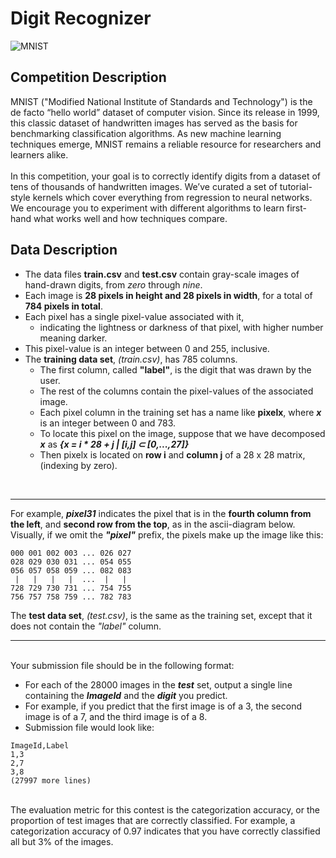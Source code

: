 # Digit Recognizer
![MNIST](/42K-Digit.png)

## Competition Description
MNIST ("Modified National Institute of Standards and Technology") is the de facto “hello world” dataset of computer vision. Since its release in 1999, this classic dataset of handwritten images has served as the basis for benchmarking classification algorithms. As new machine learning techniques emerge, MNIST remains a reliable resource for researchers and learners alike.<br/><br/>
In this competition, your goal is to correctly identify digits from a dataset of tens of thousands of handwritten images. We’ve curated a set of tutorial-style kernels which cover everything from regression to neural networks. We encourage you to experiment with different algorithms to learn first-hand what works well and how techniques compare.
<br/>

## Data Description

- The data files **train.csv** and **test.csv** contain gray-scale images of hand-drawn digits, from _zero_ through _nine_.
- Each image is **28 pixels in height and 28 pixels in width**, for a total of **784 pixels in total**. 
- Each pixel has a single pixel-value associated with it, 
  - indicating the lightness or darkness of that pixel, with higher number meaning darker. 
- This pixel-value is an integer between 0 and 255, inclusive.
- The **training data set**, _(train.csv)_, has 785 columns. 
  - The first column, called **"label"**, is the digit that was drawn by the user. 
  - The rest of the columns contain the pixel-values of the associated image.
  - Each pixel column in the training set has a name like **pixelx**, where _**x**_ is an integer between 0 and 783. 
  - To locate this pixel on the image, suppose that we have decomposed **_x_** as **_{x = i * 28 + j | [i,j] ⊂ [0,...,27]}_**
  - Then pixelx is located on **row i** and **column j** of a 28 x 28 matrix, (indexing by zero).
<br/>

---

For example, _**pixel31**_ indicates the pixel that is in the **fourth column from the left**, and **second row from the top**, as in the ascii-diagram below.
Visually, if we omit the **_"pixel"_** prefix, the pixels make up the image like this:
<br/>

```
000 001 002 003 ... 026 027
028 029 030 031 ... 054 055
056 057 058 059 ... 082 083
 |   |   |   |  ...  |   |
728 729 730 731 ... 754 755
756 757 758 759 ... 782 783 
```

The **test data set**, _(test.csv)_, is the same as the training set, except that it does not contain the _"label"_ column.

---

<br/>
Your submission file should be in the following format: 

- For each of the 28000 images in the **_test_** set, output a single line containing the **_ImageId_** and the **_digit_** you predict. 
- For example, if you predict that the first image is of a 3, the second image is of a 7, and the third image is of a 8.
- Submission file would look like:

```
ImageId,Label
1,3
2,7
3,8 
(27997 more lines)
```
<br/>
The evaluation metric for this contest is the categorization accuracy, or the proportion of test images that are correctly classified. For example, a categorization accuracy of 0.97 indicates that you have correctly classified all but 3% of the images.
